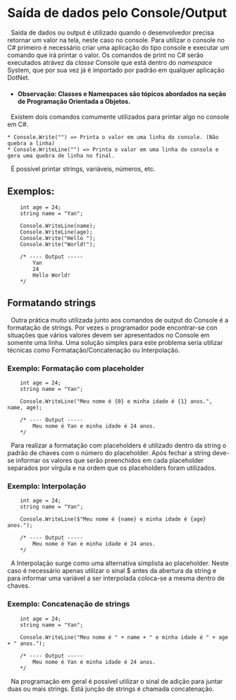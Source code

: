 # Saída de dados pelo Console/Output

&nbsp; Saída de dados ou output é utilizado quando o desenvolvedor precisa retornar um valor na tela, neste caso no console. Para utilizar o console no C# primeiro é necessário criar uma aplicação do tipo console e executar um comando que irá printar o valor. Os comandos de print no C# serão executados atrávez da <i>classe</i> Console que está dentro do <i>namespace</i> System, que por sua vez já é importado por padrão em qualquer aplicação DotNet. <br>

- #### Observação: Classes e Namespaces são tópicos abordados na seção de Programação Orientada a Objetos.

&nbsp; Existem dois comandos comumente utilizados para printar algo no console em C#.

    * Console.Write("") => Printa o valor em uma linha do console. (Não quebra a linha)
    * Console.WriteLine("") => Printa o valor em uma linha do console e gera uma quebra de linha no final.


&nbsp; É possível printar strings, variáveis, números, etc.

## Exemplos:

```
    int age = 24;
    string name = "Yan";

    Console.WriteLine(name);
    Console.WriteLine(age);
    Console.Write("Hello ");
    Console.Write("World!"); 

    /* ---- Output -----
        Yan
        24
        Hello World!
    */
```

## Formatando strings 

&nbsp; Outra prática muito utilizada junto aos comandos de output do Console é a formatação de strings. Por vezes o programador pode encontrar-se con situações que vários valores devem ser apresentados no Console em somente uma linha. Uma solução simples para este problema seria utilizar técnicas como Formatação/Concatenação ou Interpolação. <br>

### Exemplo: Formatação com placeholder

```
    int age = 24;
    string name = "Yan";

    Console.WriteLine("Meu nome é {0} e minha idade é {1} anos.", name, age);

    /* ---- Output -----
        Meu nome é Yan e minha idade é 24 anos.
    */
```

&nbsp; Para realizar a formatação com placeholders é utilizado dentro da string o padrão de chaves com o número do placeholder. Após fechar a string deve-se informar os valores que serão preenchidos em cada placeholder separados por vírgula e na ordem que os placeholders foram utilizados.

### Exemplo: Interpolação

```
    int age = 24;
    string name = "Yan";

    Console.WriteLine($"Meu nome é {name} e minha idade é {age} anos.");

    /* ---- Output -----
        Meu nome é Yan e minha idade é 24 anos.
    */
```


&nbsp; A Interpolação surge como uma alternativa simplista ao placeholder. Neste caso é necessário apenas utilizar o sinal $ antes da abertura da string e para informar uma variável a ser interpolada coloca-se a mesma dentro de chaves.


### Exemplo: Concatenação de strings

```
    int age = 24;
    string name = "Yan";

    Console.WriteLine("Meu nome é " + name + " e minha idade é " + age  + " anos.");

    /* ---- Output -----
        Meu nome é Yan e minha idade é 24 anos.
    */
```

&nbsp; Na programação em geral é possível utilizar o sinal de adição para juntar duas ou mais strings. Está junção de strings é chamada concatenação.<br>
